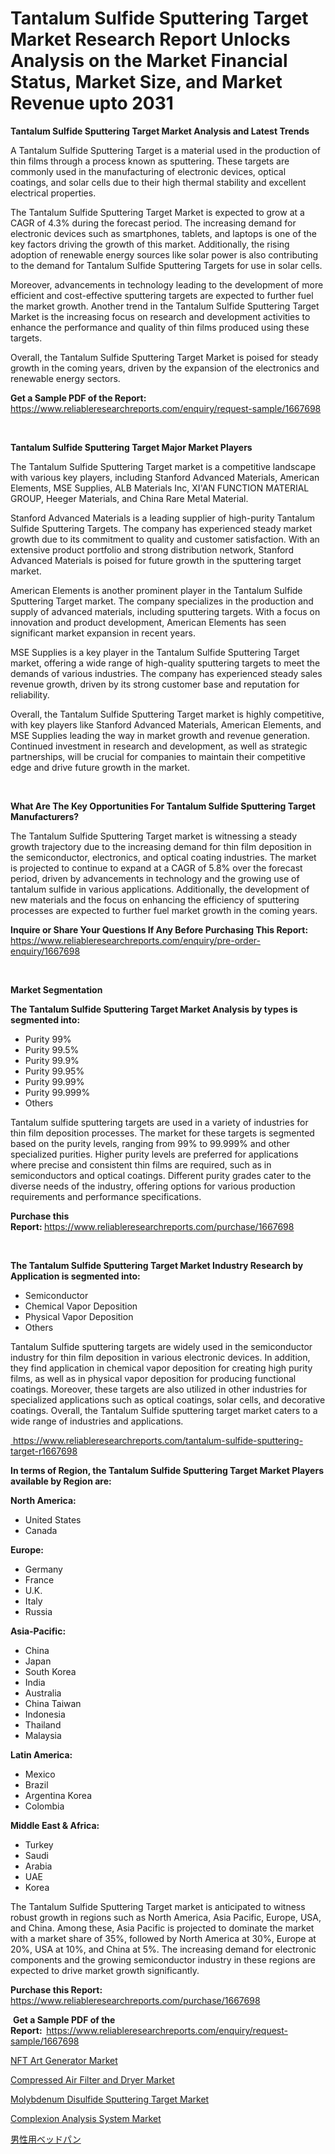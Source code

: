 <p><h1>Tantalum Sulfide Sputtering Target Market Research Report Unlocks Analysis on the Market Financial Status, Market Size, and Market Revenue upto 2031</h1></p><p><strong>Tantalum Sulfide Sputtering Target Market Analysis and Latest Trends</strong></p>
<p><p>A Tantalum Sulfide Sputtering Target is a material used in the production of thin films through a process known as sputtering. These targets are commonly used in the manufacturing of electronic devices, optical coatings, and solar cells due to their high thermal stability and excellent electrical properties.</p><p>The Tantalum Sulfide Sputtering Target Market is expected to grow at a CAGR of 4.3% during the forecast period. The increasing demand for electronic devices such as smartphones, tablets, and laptops is one of the key factors driving the growth of this market. Additionally, the rising adoption of renewable energy sources like solar power is also contributing to the demand for Tantalum Sulfide Sputtering Targets for use in solar cells.</p><p>Moreover, advancements in technology leading to the development of more efficient and cost-effective sputtering targets are expected to further fuel the market growth. Another trend in the Tantalum Sulfide Sputtering Target Market is the increasing focus on research and development activities to enhance the performance and quality of thin films produced using these targets.</p><p>Overall, the Tantalum Sulfide Sputtering Target Market is poised for steady growth in the coming years, driven by the expansion of the electronics and renewable energy sectors.</p></p>
<p><strong>Get a Sample PDF of the Report:&nbsp;</strong> <a href="https://www.reliableresearchreports.com/enquiry/request-sample/1667698">https://www.reliableresearchreports.com/enquiry/request-sample/1667698</a></p>
<p>&nbsp;</p>
<p><strong>Tantalum Sulfide Sputtering Target Major Market Players</strong></p>
<p><p>The Tantalum Sulfide Sputtering Target market is a competitive landscape with various key players, including Stanford Advanced Materials, American Elements, MSE Supplies, ALB Materials Inc, XI'AN FUNCTION MATERIAL GROUP, Heeger Materials, and China Rare Metal Material.</p><p>Stanford Advanced Materials is a leading supplier of high-purity Tantalum Sulfide Sputtering Targets. The company has experienced steady market growth due to its commitment to quality and customer satisfaction. With an extensive product portfolio and strong distribution network, Stanford Advanced Materials is poised for future growth in the sputtering target market.</p><p>American Elements is another prominent player in the Tantalum Sulfide Sputtering Target market. The company specializes in the production and supply of advanced materials, including sputtering targets. With a focus on innovation and product development, American Elements has seen significant market expansion in recent years.</p><p>MSE Supplies is a key player in the Tantalum Sulfide Sputtering Target market, offering a wide range of high-quality sputtering targets to meet the demands of various industries. The company has experienced steady sales revenue growth, driven by its strong customer base and reputation for reliability.</p><p>Overall, the Tantalum Sulfide Sputtering Target market is highly competitive, with key players like Stanford Advanced Materials, American Elements, and MSE Supplies leading the way in market growth and revenue generation. Continued investment in research and development, as well as strategic partnerships, will be crucial for companies to maintain their competitive edge and drive future growth in the market.</p></p>
<p>&nbsp;</p>
<p><strong>What Are The Key Opportunities For Tantalum Sulfide Sputtering Target Manufacturers?</strong></p>
<p><p>The Tantalum Sulfide Sputtering Target market is witnessing a steady growth trajectory due to the increasing demand for thin film deposition in the semiconductor, electronics, and optical coating industries. The market is projected to continue to expand at a CAGR of 5.8% over the forecast period, driven by advancements in technology and the growing use of tantalum sulfide in various applications. Additionally, the development of new materials and the focus on enhancing the efficiency of sputtering processes are expected to further fuel market growth in the coming years.</p></p>
<p><strong>Inquire or Share Your Questions If Any Before Purchasing This Report:</strong> <a href="https://www.reliableresearchreports.com/enquiry/pre-order-enquiry/1667698">https://www.reliableresearchreports.com/enquiry/pre-order-enquiry/1667698</a></p>
<p>&nbsp;</p>
<p><strong>Market Segmentation</strong></p>
<p><strong>The Tantalum Sulfide Sputtering Target Market Analysis by types is segmented into:</strong></p>
<p><ul><li>Purity 99%</li><li>Purity 99.5%</li><li>Purity 99.9%</li><li>Purity 99.95%</li><li>Purity 99.99%</li><li>Purity 99.999%</li><li>Others</li></ul></p>
<p><p>Tantalum sulfide sputtering targets are used in a variety of industries for thin film deposition processes. The market for these targets is segmented based on the purity levels, ranging from 99% to 99.999% and other specialized purities. Higher purity levels are preferred for applications where precise and consistent thin films are required, such as in semiconductors and optical coatings. Different purity grades cater to the diverse needs of the industry, offering options for various production requirements and performance specifications.</p></p>
<p><strong>Purchase this Report:&nbsp;</strong><a href="https://www.reliableresearchreports.com/purchase/1667698">https://www.reliableresearchreports.com/purchase/1667698</a></p>
<p>&nbsp;</p>
<p><strong>The Tantalum Sulfide Sputtering Target Market Industry Research by Application is segmented into:</strong></p>
<p><ul><li>Semiconductor</li><li>Chemical Vapor Deposition</li><li>Physical Vapor Deposition</li><li>Others</li></ul></p>
<p><p>Tantalum Sulfide sputtering targets are widely used in the semiconductor industry for thin film deposition in various electronic devices. In addition, they find application in chemical vapor deposition for creating high purity films, as well as in physical vapor deposition for producing functional coatings. Moreover, these targets are also utilized in other industries for specialized applications such as optical coatings, solar cells, and decorative coatings. Overall, the Tantalum Sulfide sputtering target market caters to a wide range of industries and applications.</p></p>
<p><a href="https://www.reliableresearchreports.com/tantalum-sulfide-sputtering-target-r1667698">&nbsp;https://www.reliableresearchreports.com/tantalum-sulfide-sputtering-target-r1667698</a></p>
<p><strong>In terms of Region, the Tantalum Sulfide Sputtering Target Market Players available by Region are:</strong></p>
<p>
    <p> <strong> North America: </strong>
        <ul>
            <li>United States</li>
            <li>Canada</li>
        </ul>
        </p> 
    <p> <strong> Europe: </strong>
        <ul>
            <li>Germany</li>
            <li>France</li>
            <li>U.K.</li>
            <li>Italy</li>
            <li>Russia</li>
        </ul>
        </p> 
    <p> <strong> Asia-Pacific: </strong>
        <ul>
            <li>China</li>
            <li>Japan</li>
            <li>South Korea</li>
            <li>India</li>
            <li>Australia</li>
            <li>China Taiwan</li>
            <li>Indonesia</li>
            <li>Thailand</li>
            <li>Malaysia</li>
        </ul>
        </p> 
    <p> <strong> Latin America: </strong>
        <ul>
            <li>Mexico</li>
            <li>Brazil</li>
            <li>Argentina Korea</li>
            <li>Colombia</li>
        </ul>
        </p> 
    <p> <strong> Middle East & Africa: </strong>
        <ul>
            <li>Turkey</li>
            <li>Saudi</li>
            <li>Arabia</li>
            <li>UAE</li>
            <li>Korea</li>
        </ul>
    </p>
    </p>
<p><p>The Tantalum Sulfide Sputtering Target market is anticipated to witness robust growth in regions such as North America, Asia Pacific, Europe, USA, and China. Among these, Asia Pacific is projected to dominate the market with a market share of 35%, followed by North America at 30%, Europe at 20%, USA at 10%, and China at 5%. The increasing demand for electronic components and the growing semiconductor industry in these regions are expected to drive market growth significantly.</p></p>
<p><strong>Purchase this Report: </strong><a href="https://www.reliableresearchreports.com/purchase/1667698">https://www.reliableresearchreports.com/purchase/1667698</a></p>
<p>&nbsp;<strong>Get a Sample PDF of the Report:&nbsp;&nbsp;</strong><a href="https://www.reliableresearchreports.com/enquiry/request-sample/1667698">https://www.reliableresearchreports.com/enquiry/request-sample/1667698</a></p>
<p><strong></strong></p>
<p><p><a href="https://medium.com/@kaceyrath00/nft-art-generator-market-exploring-market-share-market-trends-and-future-growth-ed258fadee20">NFT Art Generator Market</a></p><p><a href="https://www.linkedin.com/pulse/compressed-air-filter-dryer-market-research-report-its-history-itewe">Compressed Air Filter and Dryer Market</a></p><p><a href="https://github.com/AnnChovey2023/Market-Research-Report-List-1/blob/main/molybdenum-disulfide-sputtering-target-market.md">Molybdenum Disulfide Sputtering Target Market</a></p><p><a href="https://www.linkedin.com/pulse/complexion-analysis-system-market-competitive-trends-6xb3e">Complexion Analysis System Market</a></p><p><a href="https://medium.com/@cierrahayes94/%E7%94%B7%E6%80%A7%E7%94%A8%E3%83%99%E3%83%83%E3%83%89%E3%83%91%E3%83%B3%E3%81%AE%E5%B8%82%E5%A0%B4%E5%88%86%E6%9E%90%E3%81%A82024%E5%B9%B4%E3%81%8B%E3%82%892031%E5%B9%B4%E3%81%BE%E3%81%A7%E3%81%AE%E6%9C%9F%E9%96%93%E3%81%AE%E3%82%B5%E3%82%A4%E3%82%BA%E4%BA%88%E6%B8%AC-270f1a898e86">男性用ベッドパン</a></p></p>